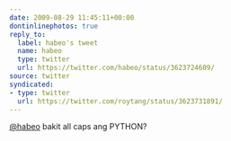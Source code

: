 ```yaml
---
date: 2009-08-29 11:45:11+00:00
dontinlinephotos: true
reply_to:
  label: habeo's tweet
  name: habeo
  type: twitter
  url: https://twitter.com/habeo/status/3623724609/
source: twitter
syndicated:
- type: twitter
  url: https://twitter.com/roytang/status/3623731891/
---
```


[@habeo](https://twitter.com/habeo/) bakit all caps ang PYTHON?